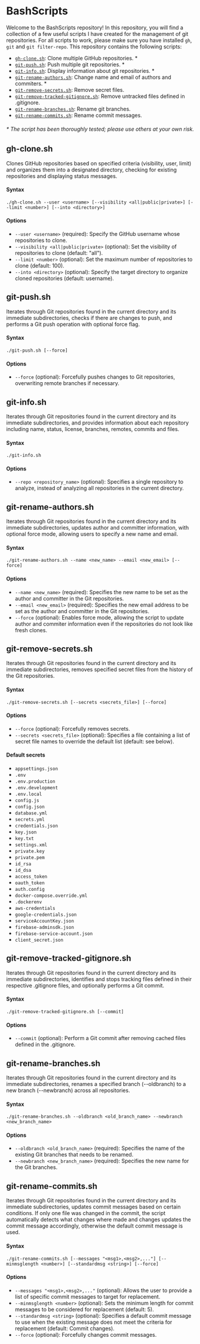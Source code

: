 # BashScripts
Welcome to the BashScripts repository! In this repository, you will find a collection of a few useful scripts I have created for the management of git repositories. For all scripts to work, please make sure you have installed `gh`, `git` and `git filter-repo`. This repository contains the following scripts:
* [`gh-clone.sh`](#gh-clone-sh): Clone multiple GitHub repositories. *
* [`git-push.sh`](#git-push-sh): Push multiple git repositories. *
* [`git-info.sh`](#git-info-sh): Display information about git repositories. *
* [`git-rename-authors.sh`](#git-rename-authors-sh): Change name and email of authors and commiters. *
* [`git-remove-secrets.sh`](#git-remove-secrets-sh): Remove secret files.
* [`git-remove-tracked-gitignore.sh`](#git-remove-tracked-gitignore-sh): Remove untracked files defined in .gitignore.
* [`git-rename-branches.sh`](#git-rename-branches-sh): Rename git branches.
* [`git-rename-commits.sh`](#git-rename-commits-sh): Rename commit messages.

<h6>
* The script has been thoroughly tested; please use others at your own risk.
</h6>



<a id="gh-clone-sh"></a>

## gh-clone.sh
Clones GitHub repositories based on specified criteria (visibility, user, limit) and organizes them into a designated directory, checking for existing repositories and displaying status messages.
#### Syntax
```
./gh-clone.sh --user <username> [--visibility <all|public|private>] [--limit <number>] [--into <directory>]
```
#### Options
* `--user <username>` (required): Specify the GitHub username whose repositories to clone.
* `--visibility <all|public|private>` (optional): Set the visibility of repositories to clone (default: "all").
* `--limit <number>` (optional): Set the maximum number of repositories to clone (default: 100).
* `--into <directory>` (optional): Specify the target directory to organize cloned repositories (default: username).



<a id="git-push-sh"></a>

## git-push.sh
Iterates through Git repositories found in the current directory and its immediate subdirectories, checks if there are changes to push, and performs a Git push operation with optional force flag.
#### Syntax
```
./git-push.sh [--force]
```
#### Options
* `--force` (optional): Forcefully pushes changes to Git repositories, overwriting remote branches if necessary.



<a id="git-info-sh"></a>

## git-info.sh
Iterates through Git repositories found in the current directory and its immediate subdirectories, and provides information about each repository including name, status, license, branches, remotes, commits and files.
#### Syntax
```
./git-info.sh
```
#### Options
* `--repo <repository_name>` (optional): Specifies a single repository to analyze, instead of analyzing all repositories in the current directory.



<a id="git-rename-authors-sh"></a>

## git-rename-authors.sh
Iterates through Git repositories found in the current directory and its immediate subdirectories, updates author and committer information, with optional force mode, allowing users to specify a new name and email.
#### Syntax
```
./git-rename-authors.sh --name <new_name> --email <new_email> [--force]
```
#### Options
* `--name <new_name>` (required): Specifies the new name to be set as the author and committer in the Git repositories.
* `--email <new_email>` (required): Specifies the new email address to be set as the author and committer in the Git repositories.
* `--force` (optional): Enables force mode, allowing the script to update author and commiter information even if the repositories do not look like fresh clones.



<a id="git-remove-secrets-sh"></a>

## git-remove-secrets.sh
Iterates through Git repositories found in the current directory and its immediate subdirectories, removes specified secret files from the history of the Git repositories.
#### Syntax
```
./git-remove-secrets.sh [--secrets <secrets_file>] [--force]
```
#### Options
* `--force` (optional): Forcefully removes secrets.
* `--secrets <secrets_file>` (optional): Specifies a file containing a list of secret file names to override the default list (default: see below).
#### Default secrets
* `appsettings.json`
* `.env`
* `.env.production`
* `.env.development`
* `.env.local`
* `config.js`
* `config.json`
* `database.yml`
* `secrets.yml`
* `credentials.json`
* `key.json`
* `key.txt`
* `settings.xml`
* `private.key`
* `private.pem`
* `id_rsa`
* `id_dsa`
* `access_token`
* `oauth_token`
* `auth.config`
* `docker-compose.override.yml`
* `.dockerenv`
* `aws-credentials`
* `google-credentials.json`
* `serviceAccountKey.json`
* `firebase-adminsdk.json`
* `firebase-service-account.json`
* `client_secret.json`



<a id="git-remove-tracked-gitignore-sh"></a>

## git-remove-tracked-gitignore.sh
Iterates through Git repositories found in the current directory and its immediate subdirectories, identifies and stops tracking files defined in their respective .gitignore files, and optionally performs a Git commit.
#### Syntax
```
./git-remove-tracked-gitignore.sh [--commit]
```
#### Options
* `--commit` (optional): Perform a Git commit after removing cached files defined in the .gitignore.



<a id="git-rename-branches-sh"></a>

## git-rename-branches.sh
Iterates through Git repositories found in the current directory and its immediate subdirectories, renames a specified branch (--oldbranch) to a new branch (--newbranch) across all repositories.
#### Syntax
```
./git-rename-branches.sh --oldbranch <old_branch_name> --newbranch <new_branch_name>
```
#### Options
* `--oldbranch <old_branch_name>` (required): Specifies the name of the existing Git branches that needs to be renamed.
* `--newbranch <new_branch_name>` (required): Specifies the new name for the Git branches.



<a id="git-rename-commits-sh"></a>

## git-rename-commits.sh
Iterates through Git repositories found in the current directory and its immediate subdirectories, updates commit messages based on certain conditions. If only one file was changed in the commit, the script automatically detects what changes where made and changes updates the commit message accordingly, otherwise the default commit message is used.
#### Syntax
```
./git-rename-commits.sh [--messages "<msg1>,<msg2>,..."] [--minmsglength <number>] [--standardmsg <string>] [--force]
```
#### Options
* `--messages "<msg1>,<msg2>,..."` (optional): Allows the user to provide a list of specific commit messages to target for replacement.
* `--minmsglength <number>` (optional): Sets the minimum length for commit messages to be considered for replacement (default: 5).
* `--standardmsg <string>` (optional): Specifies a default commit message to use when the existing message does not meet the criteria for replacement (default: Commit changes).
* `--force` (optional): Forcefully changes commit messages.
